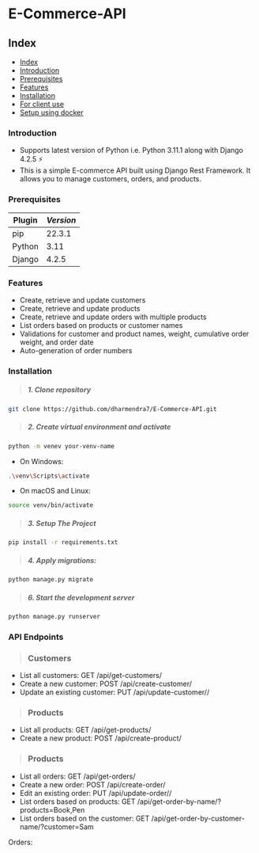 # E-Commerce-API

## Index

- [Index](#index)
- [Introduction](#introduction)
- [Prerequisites](#prerequisites)
- [Features](#features)
- [Installation](#installation)
- [For client use](#for-client-use)
- [Setup using docker](#setup-using-docker)

### Introduction

- Supports latest version of Python i.e. Python 3.11.1  along with Django 4.2.5 :zap:
- This is a simple E-commerce API built using Django Rest Framework. It allows you to manage customers, orders, and products.

### Prerequisites

| Plugin | *Version*|
| ------ | ------ |
|  pip   | 22.3.1 |
| Python | 3.11  |
| Django | 4.2.5 |

### Features

- Create, retrieve and update customers
- Create, retrieve and update products
- Create, retrieve and update orders with multiple products
- List orders based on products or customer names
- Validations for customer and product names, weight, cumulative order weight, and order date
- Auto-generation of order numbers

### Installation

> ##### 1. Clone repository

```bash
git clone https://github.com/dharmendra7/E-Commerce-API.git
```

> ##### 2. Create virtual environment and activate

```bash
python -m venev your-venv-name
```

- On Windows:
```bash
.\venv\Scripts\activate
```

- On macOS and Linux:
```bash
source venv/bin/activate
```

> ##### 3. Setup The Project

```bash
pip install -r requirements.txt
```

> ##### 4. Apply migrations:

```bash
python manage.py migrate
```

> ##### 6. Start the development server

```bash
python manage.py runserver
```


### API Endpoints

> ### Customers

-   List all customers: GET /api/get-customers/
-   Create a new customer: POST /api/create-customer/
-   Update an existing customer: PUT /api/update-customer/<id>/

> ### Products

-   List all products: GET /api/get-products/
-   Create a new product: POST /api/create-product/

> ### Products

-   List all orders: GET /api/get-orders/
-   Create a new order: POST /api/create-order/
-   Edit an existing order: PUT /api/update-order/<id>/
-   List orders based on products: GET /api/get-order-by-name/?products=Book,Pen
-   List orders based on the customer: GET /api/get-order-by-customer-name/?customer=Sam

Orders:



<br />
